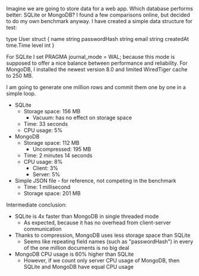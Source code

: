 Imagine we are going to store data for a web app. Which database performs better: SQLite or MongoDB? I found a few comparisons online, but decided to do my own benchmark anyway.
I have created a simple data structure for test:

type User struct {
	name         string
	passwordHash string
	email        string
	createdAt    time.Time
	level        int
}

For SQLite I set PRAGMA journal_mode = WAL; because this mode is supposed to offer a nice balance between performance and reliability.
For MongoDB, I installed the newest version 8.0 and limited WiredTiger cache to 250 MB.

I am going to generate one million rows and commit them one by one in a simple loop.
* SQLite
	* Storage space: 156 MB
	    * Vacuum: has no effect on storage space
	* Time: 33 seconds
	* CPU usage: 5%
* MongoDB
	* Storage space: 112 MB
		* Uncompressed: 195 MB
	* Time: 2 minutes 14 seconds
	* CPU usage: 8%
		* Client: 3%
		* Server: 5%
* Simple JSON file - for reference, not competing in the benchmark
	* Time: 1 millisecond
	* Storage space: 201 MB

Intermediate conclusion:
* SQLite is 4x faster than MongoDB in single threaded mode
	* As expected, because it has no overhead from client-server communication
* Thanks to compression, MongoDB uses less storage space than SQLite
	* Seems like repeating field names (such as "passwordHash") in every of the one million documents is no big deal
* MongoDB CPU usage is 60% higher than SQLite
	* However, if we count only server CPU usage of MongoDB, then SQLite and MongoDB have equal CPU usage
